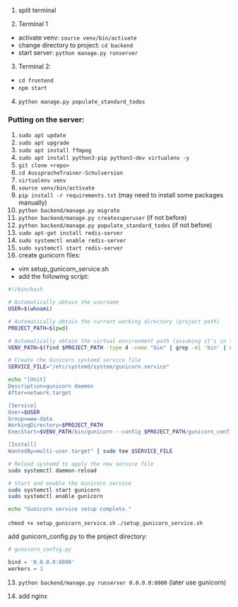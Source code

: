 1. split terminal

2. Terminal 1

-   activate venv: `source venv/bin/activate`
-   change directory to project: `cd backend`
-   start server: `python manage.py runserver`

3. Terminal 2:

-   `cd frontend`
-   `npm start`

4. `python manage.py populate_standard_todos`

### Putting on the server:

1. `sudo apt update`
2. `sudo apt upgrade`
3. `sudo apt install ffmpeg`
4. `sudo apt install python3-pip python3-dev virtualenv -y`
5. `git clone <repo>`
6. `cd AusspracheTrainer-Schulversion`
7. `virtualenv venv`
8. `source venv/bin/activate`
9. `pip install -r requirements.txt` (may need to install some packages manually)
10. `python backend/manage.py migrate`
11. `python backend/manage.py createsuperuser` (if not before)
12. `python backend/manage.py populate_standard_todos` (if not before)
13. `sudo apt-get install redis-server`
14. `sudo systemctl enable redis-server`
15. `sudo systemctl start redis-server`
16. create gunicorn files:

-   vim setup_gunicorn_service.sh
-   add the following script:

```bash
#!/bin/bash

# Automatically obtain the username
USER=$(whoami)

# Automatically obtain the current working directory (project path)
PROJECT_PATH=$(pwd)

# Automatically obtain the virtual environment path (assuming it's in the project directory)
VENV_PATH=$(find $PROJECT_PATH -type d -name "bin" | grep -m1 'bin' | sed 's/\/bin//')

# Create the Gunicorn systemd service file
SERVICE_FILE="/etc/systemd/system/gunicorn.service"

echo "[Unit]
Description=gunicorn daemon
After=network.target

[Service]
User=$USER
Group=www-data
WorkingDirectory=$PROJECT_PATH
ExecStart=$VENV_PATH/bin/gunicorn --config $PROJECT_PATH/gunicorn_config.py myproject.wsgi

[Install]
WantedBy=multi-user.target" | sudo tee $SERVICE_FILE

# Reload systemd to apply the new service file
sudo systemctl daemon-reload

# Start and enable the Gunicorn service
sudo systemctl start gunicorn
sudo systemctl enable gunicorn

echo "Gunicorn service setup complete."
```

`chmod +x setup_gunicorn_service.sh`
`./setup_gunicorn_service.sh`

add gunicorn_config.py to the project directory:

```python
# gunicorn_config.py

bind = '0.0.0.0:8000'
workers = 3
```

13. `python backend/manage.py runserver 0.0.0.0:8000` (later use gunicorn)

14. add nginx
